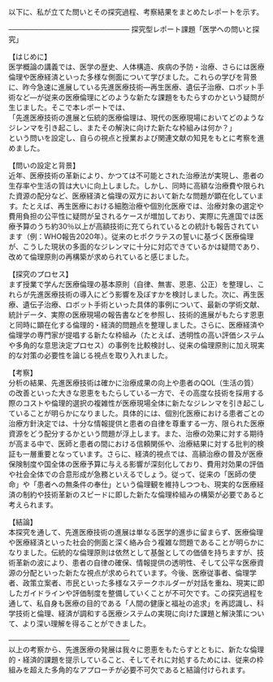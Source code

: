以下に、私が立てた問いとその探究過程、考察結果をまとめたレポートを示す。

────────────────────────
探究型レポート課題「医学への問いと探究」

【はじめに】  
医学概論の講義では、医学の歴史、人体構造、疾病の予防・治療、さらには医療倫理や医療経済といった多様な側面について学びました。これらの学びを背景に、昨今急速に進展している先進医療技術―再生医療、遺伝子治療、ロボット手術など―が従来の医療倫理にどのような新たな課題をもたらすのかという疑問が生じました。そこで本レポートでは、  
「先進医療技術の進展と伝統的医療倫理は、現代の医療現場においてどのようなジレンマを引き起こし、またその解決に向けた新たな枠組みは何か？」  
という問いを設定し、自らの視点と授業および関連文献の知見をもとに考察を進めました。

【問いの設定と背景】  
近年、医療技術の革新により、かつては不可能とされた治療法が実現し、患者の生存率や生活の質は大いに向上しました。しかし、同時に高額な治療費や限られた資源の配分など、医療経済と倫理の双方において新たな問題が顕在化しています。たとえば、再生医療における細胞治療や個別化医療では、治療対象の選定や費用負担の公平性に疑問が呈されるケースが増加しており、実際に先進国では医療予算のうち約30％以上が高額技術に充てられているとの統計も報告されています（例：WHO報告2020年）。従来のヒポクラテスの誓いに基づく医療倫理が、こうした現状の多面的なジレンマに十分に対応できているかは疑問であり、改めて倫理原則の再構築が求められていると感じました。

【探究のプロセス】  
まず授業で学んだ医療倫理の基本原則（自律、無害、恩恵、公正）を整理し、これらが先進医療技術の導入にどう影響を及ぼすかを検討しました。次に、再生医療、遺伝子治療、ロボット手術といった具体的事例について、最新の学術文献、統計データ、実際の医療現場の報告書などを参照し、技術的進展がもたらす恩恵と同時に顕在化する倫理的・経済的問題点を整理しました。さらに、医療経済や倫理学の専門家が提唱する新たな枠組み（たとえば、透明性の高い評価システムや多角的な意思決定プロセス）の事例を比較検討し、従来の倫理原則に加え現実的な対策の必要性を論じる視点を取り入れました。

【考察】  
分析の結果、先進医療技術は確かに治療成果の向上や患者のQOL（生活の質）の改善といった大きな恩恵をもたらしている一方で、その高度な技術を採用する際のコストや倫理的選択の複雑性が医療現場全体に新たなジレンマを引き起こしていることが明らかになりました。具体的には、個別化医療における患者ごとの治療方針決定では、十分な情報提供と患者の自律を尊重する一方、限られた医療資源をどう配分するかという問題が浮上します。また、治療の効果に対する期待が高まる中で、医師と患者の間における信頼関係や、治療結果に対する批判的検証も一層重要となっています。さらに、経済的視点では、高額治療の普及が医療保険制度や国全体の医療予算に与える影響が深刻化しており、費用対効果の評価や社会全体での合意形成が急務といえるでしょう。従って、従来の「医師の使命」や「患者への無条件の奉仕」という倫理観を維持しつつも、現実的な医療経済の制約や技術革新のスピードに即した新たな倫理枠組みの構築が必要であると考えられます。

【結論】  
本探究を通して、先進医療技術の進展は単なる医学的進歩に留まらず、医療倫理や医療経済といった社会的側面と深く絡み合う複雑な問題であることが明らかになりました。伝統的な倫理原則は依然として基盤としての価値を持ちますが、技術革新の波により、患者の自律の確保、情報提供の透明性、そして公平な医療資源の分配といった新たな視点が求められています。今後、医療従事者、倫理学者、政策立案者、市民といった多様なステークホルダーが対話を重ね、現実に即したガイドラインや評価制度を整備していくことが不可欠です。この探究過程を通して、私自身も医療の目的である「人間の健康と福祉の追求」を再認識し、科学技術と倫理、経済が調和する医療システムの実現に向けた課題と解決策について、より深い理解を得ることができました。

────────────────────────  
以上の考察から、先進医療の発展は我々に恩恵をもたらすとともに、新たな倫理的・経済的課題を提示していること、そしてそれに対処するためには、従来の枠組みを超えた多角的なアプローチが必要不可欠であると結論付けられます。